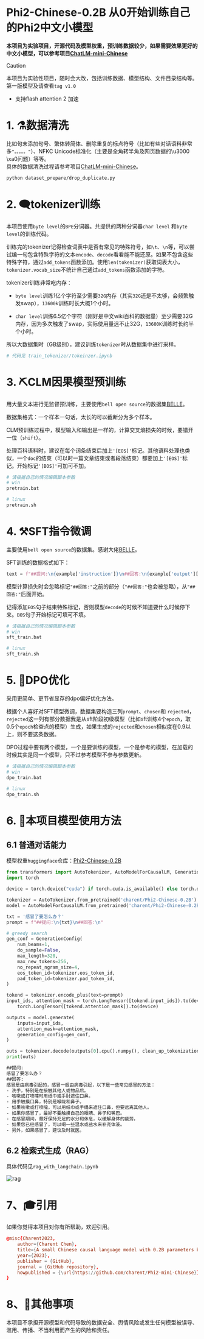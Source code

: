 # Phi2-Chinese-0.2B 从0开始训练自己的Phi2中文小模型

**本项目为实验项目，开源代码及模型权重，预训练数据较少，如果需要效果更好的中文小模型，可以参考项目[ChatLM-mini-Chinese](https://github.com/charent/ChatLM-mini-Chinese)**

> [!CAUTION]
> 本项目为实验性项目，随时会大改，包括训练数据、模型结构、文件目录结构等。
> 第一版模型及请查看`tag v1.0`

- 支持flash attention 2 加速

# 1. ⚗️数据清洗
比如句末添加句号、繁体转简体、删除重复的标点符号（比如有些对话语料非常多`"。。。。。"`）、NFKC Unicode标准化（主要是全角转半角及网页数据的\u3000 \xa0问题）等等。   
具体的数据清洗过程请参考项目[ChatLM-mini-Chinese](https://github.com/charent/ChatLM-mini-Chinese)。  
```bash
python dataset_prepare/drop_duplicate.py
```

# 2. 🗨️tokenizer训练 
本项目使用`byte level`的`BPE`分词器。共提供的两种分词器`char level` 和`byte level`的训练代码。  

训练完的tokenizer记得检查词表中是否有常见的特殊符号，如`\t`、`\n`等，可以尝试编一句包含特殊字符的文本`encode`、`decode`看看能不能还原。如果不包含这些特殊字符，通过`add_tokens`函数添加。使用`len(tokenizer)`获取词表大小，`tokenizer.vocab_size`不统计自己通过`add_tokens`函数添加的字符。     

tokenizer训练非常吃内存：  

- `byte level`训练1亿个字符至少需要`32G`内存（其实`32G`还是不太够，会频繁触发swap），`13600k`训练时长大概1个小时。   

- `char level`训练6.5亿个字符（刚好是中文wiki百科的数据量）至少需要32G内存，因为多次触发了swap，实际使用量远不止32G，`13600K`训练时长约半个小时。   

所以大数据集时（GB级别），建议训练`tokenizer`时从数据集中进行采样。  
```bash
# 代码见 train_tokenizer/tokeinzer.ipynb
```

# 3. ⛏️CLM因果模型预训练 

用大量文本进行无监督预训练，主要使用`bell open source`的数据集[BELLE](https://github.com/LianjiaTech/BELLE)。  

数据集格式：一个样本一句话，太长的可以截断分为多个样本。  

CLM预训练过程中，模型输入和输出是一样的，计算交叉熵损失的时候，要错开一位（`shift`）。  

处理百科语料时，建议在每个词条结束后加上`'[EOS]'`标记。其他语料处理也类似，一个`doc`的结束（可以时一篇文章结束或者段落结束）都要加上`'[EOS]'`标记。开始标记`'[BOS]'`可加可不加。
```bash
# 请根据自己的情况编辑脚本参数
# win
pretrain.bat

# linux
pretrain.sh
```


# 4. ⚒️SFT指令微调 

主要使用`bell open source`的数据集。感谢大佬[BELLE](https://github.com/LianjiaTech/BELLE)。  

SFT训练的数据格式如下：  
```python
text = f"##提问:\n{example['instruction']}\n##回答:\n{example['output'][EOS]"
```
模型计算损失时会忽略标记`"##回答:"`之前的部分（`"##回答:"`也会被忽略），从`"##回答:"`后面开始。

记得添加`EOS`句子结束特殊标记，否则模型`decode`的时候不知道要什么时候停下来。`BOS`句子开始标记可填可不填。
```bash
# 请根据自己的情况编辑脚本参数
# win
sft_train.bat

# linux
sft_train.sh
```


# 5. 📝DPO优化

采用更简单、更节省显存的dpo偏好优化方法。  

根据个人喜好对SFT模型微调，数据集要构造三列`prompt`、`chosen`和 `rejected`，`rejected`这一列有部分数据我是从sft阶段初级模型（比如sft训练4个`epoch`，取0.5个`epoch`检查点的模型）生成，如果生成的`rejected`和`chosen`相似度在0.9以上，则不要这条数据。  

DPO过程中要有两个模型，一个是要训练的模型，一个是参考的模型，在加载的时候其实是同一个模型，只不过参考模型不参与参数更新。  
```bash
# 请根据自己的情况编辑脚本参数
# win
dpo_train.bat

# linux
dpo_train.sh
```


# 6. 📑本项目模型使用方法
## 6.1 普通对话能力
模型权重`huggingface`仓库：[Phi2-Chinese-0.2B](https://huggingface.co/charent/Phi2-Chinese-0.2B)  
```python
from transformers import AutoTokenizer, AutoModelForCausalLM, GenerationConfig
import torch

device = torch.device("cuda") if torch.cuda.is_available() else torch.device("cpu")

tokenizer = AutoTokenizer.from_pretrained('charent/Phi2-Chinese-0.2B')
model = AutoModelForCausalLM.from_pretrained('charent/Phi2-Chinese-0.2B').to(device)

txt = '感冒了要怎么办？'
prompt = f"##提问:\n{txt}\n##回答:\n"

# greedy search
gen_conf = GenerationConfig(
    num_beams=1,
    do_sample=False,
    max_length=320,
    max_new_tokens=256,
    no_repeat_ngram_size=4,
    eos_token_id=tokenizer.eos_token_id,
    pad_token_id=tokenizer.pad_token_id,
)

tokend = tokenizer.encode_plus(text=prompt)
input_ids, attention_mask = torch.LongTensor([tokend.input_ids]).to(device), \
    torch.LongTensor([tokend.attention_mask]).to(device)

outputs = model.generate(
    inputs=input_ids,
    attention_mask=attention_mask,
    generation_config=gen_conf,
)

outs = tokenizer.decode(outputs[0].cpu().numpy(), clean_up_tokenization_spaces=True, skip_special_tokens=True,)
print(outs)

```
```txt
##提问:
感冒了要怎么办？
##回答:
感冒是由病毒引起的，感冒一般由病毒引起，以下是一些常见感冒的方法：
- 洗手，特别是在接触其他人或物品后。
- 咳嗽或打喷嚏时用纸巾或手肘遮住口鼻。
- 用手触摸口鼻，特别是喉咙和鼻子。
- 如果咳嗽或打喷嚏，可以用纸巾或手绢来遮住口鼻，但要远离其他人。
- 如果你感冒了，最好不要触摸自己的眼睛、鼻子和嘴巴。
- 在感冒期间，最好保持充足的水分和休息，以缓解身体的疲劳。
- 如果您已经感冒了，可以喝一些温水或盐水来补充体液。
- 另外，如果感冒了，建议及时就医。
```

## 6.2 检索式生成（RAG）
具体代码见`rag_with_langchain.ipynb`

![rag](./imgs/rag.png)


# 7、🎓引用
如果你觉得本项目对你有所帮助，欢迎引用。  
```conf
@misc{Charent2023,
    author={Charent Chen},
    title={A small Chinese causal language model with 0.2B parameters base on Phi2},
    year={2023},
    publisher = {GitHub},
    journal = {GitHub repository},
    howpublished = {\url{https://github.com/charent/Phi2-mini-Chinese}},
}
```

# 8、🤔其他事项
本项目不承担开源模型和代码导致的数据安全、舆情风险或发生任何模型被误导、滥用、传播、不当利用而产生的风险和责任。


